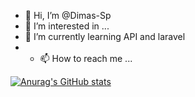 - 👋 Hi, I’m @Dimas-Sp
- 👀 I’m interested in ...
- 🌱 I’m currently learning API and laravel
- - 📫 How to reach me ...
<!-- - 💞️ I’m looking to collaborate on ... -->

[![Anurag's GitHub stats](https://github-readme-stats.vercel.app/api?username=Dimas-Sp)](https://github.com/anuraghazra/github-readme-stats)

<!---
Dimas-Sp/Dimas-Sp is a ✨ special ✨ repository because its `README.md` (this file) appears on your GitHub profile.
You can click the Preview link to take a look at your changes.
--->
